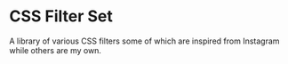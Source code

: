 # CSS Filter Set
A library of various CSS filters some of which are inspired from Instagram while others are my own.
